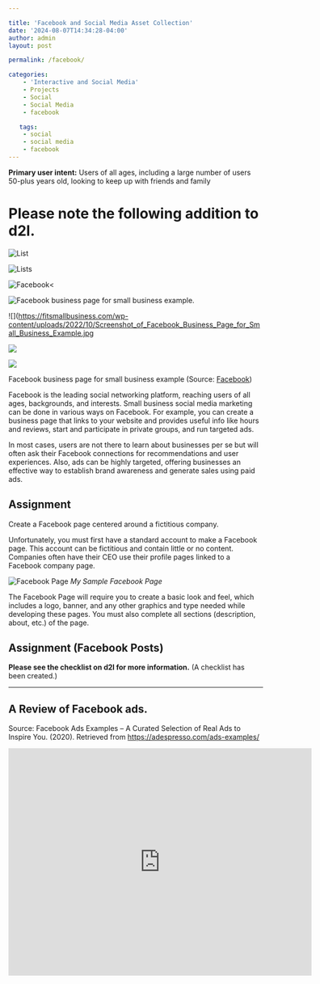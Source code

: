 ```yaml
---

title: 'Facebook and Social Media Asset Collection'
date: '2024-08-07T14:34:28-04:00'
author: admin
layout: post

permalink: /facebook/

categories:
    - 'Interactive and Social Media'
    - Projects
    - Social
    - Social Media
    - facebook

   tags:
   	- social
   	- social media
   	- facebook
---
```


**Primary user intent:** Users of all ages, including a large number of users 50-plus years old, looking to keep up with friends and family

# Please note the following addition to d2l.

![List](https://image-control-storage.s3.amazonaws.com/2024/08/29125030/Screenshot-by-Dropbox-Capture-4-1024x550.png)

![Lists](https://image-control-storage.s3.amazonaws.com/2024/08/29125145/Screenshot-by-Dropbox-Capture-6-1024x756.png)

![Facebook](https://image-control-storage.s3.amazonaws.com/2024/08/12111736/image-161.png)<

![Facebook business page for small business example.](https://fitsmallbusiness.com/wp-content/uploads/2022/10/Screenshot_of_Facebook_Business_Page_for_Small_Business_Example.jpg)


![](https://fitsmallbusiness.com/wp-content/uploads/2022/10/Screenshot_of_Facebook_Business_Page_for_Small_Business_Example.jpg

![](https://www.facebook.com/dialog/feed?app_id=140586622674265&link=https://fitsmallbusiness.com/wp-content/uploads/2022/10/Screenshot_of_Facebook_Business_Page_for_Small_Business_Example.jpg)

![](https://www.linkedin.com/sharing/share-offsite/?url=https://fitsmallbusiness.com/wp-content/uploads/2022/10/Screenshot_of_Facebook_Business_Page_for_Small_Business_Example.jpg)

Facebook business page for small business example (Source: [Facebook](https://www.facebook.com/))

Facebook is the leading social networking platform, reaching users of all ages, backgrounds, and interests. Small business social media marketing can be done in various ways on Facebook. For example, you can create a business page that links to your website and provides useful info like hours and reviews, start and participate in private groups, and run targeted ads.

In most cases, users are not there to learn about businesses per se but will often ask their Facebook connections for recommendations and user experiences. Also, ads can be highly targeted, offering businesses an effective way to establish brand awareness and generate sales using paid ads.

## Assignment

Create a Facebook page centered around a fictitious company.

Unfortunately, you must first have a standard account to make a Facebook page. This account can be fictitious and contain little or no content. Companies often have their CEO use their profile pages linked to a Facebook company page.

![Facebook Page](https://image-control-storage.s3.amazonaws.com/2024/08/27124034/Screenshot-by-Dropbox-Capture-3-1024x540.png)
*My Sample Facebook Page*

The Facebook Page will require you to create a basic look and feel, which includes a logo, banner, and any other graphics and type needed while developing these pages. You must also complete all sections (description, about, etc.) of the page.

## Assignment (Facebook Posts)

**Please see the checklist on d2l for more information.** (A checklist has been created.)

---

## A Review of Facebook ads.

Source: Facebook Ads Examples – A Curated Selection of Real Ads to Inspire You. (2020). Retrieved from https://adespresso.com/ads-examples/

<div class="embedpress-gutenberg-wrapper aligncenter   ep-content-protection-disabled inline" id=""><div class="wp-block-embed__wrapper   "><div class="ep-gutenberg-content" id="ep-gutenberg-content-"><div><div class="ep-embed-content-wraper  insta-grid  "><div class="ose- ose-uid-cfb7c4644129842ebdd649448a3b46e5 ose-embedpress-responsive" style="width:600px; max-width:100%; height: 100%; display:inline-block;"><iframe allowfullscreen="true" allowtransparency="true" class="embera-facebook-iframe-cfb7c embedpress-facebook--iframe" frameborder="0" height="450" loading="lazy" scrolling="no" src="https://www.facebook.com/plugins/post.php?href=https%3A%2F%2Fwww.facebook.com%2Fairtableapp%2Fposts%2F1974197376158894%3Fref%3Dembed_post&width=600&height=450&show_text=true" style="border:none;overflow:hidden" width="600"></iframe></div> </div> </div> </div> </div> </div> <style>
		.ose-youtube.ose-uid-cfb7c4644129842ebdd649448a3b46e5 {
			width: 600px !important;
			height: 2000px!important;
			max-height: 2000px !important;
			max-width: 100%;
		}

		.ose-youtube.ose-uid-cfb7c4644129842ebdd649448a3b46e5>iframe {
			height: 2000px !important;
			max-height: 2000px !important;
			width: 100%;
			position: relative !important;
		}
		

		.ose-uid-cfb7c4644129842ebdd649448a3b46e5 .wistia_embed {
			max-width: 100%;
		}

		.alignright .ose-wistia.ose-uid-cfb7c4644129842ebdd649448a3b46e5{
			margin-left: auto;
		}
		.alignleft .ose-wistia.ose-uid-cfb7c4644129842ebdd649448a3b46e5{
			margin-right: auto;
		}
		.aligncenter .ose-wistia.ose-uid-cfb7c4644129842ebdd649448a3b46e5{
			margin: auto;
		}
		.ose-uid-cfb7c4644129842ebdd649448a3b46e5 img.watermark{
			display: none;
		}
		
		

		

	</style><style>
		.ose-matterport.ose-uid-cfb7c4644129842ebdd649448a3b46e5 {
			position: relative;
			width: 600px !important;
			height: 2000px !important;
			max-width: 100%;
		  }
		.ose-giphy.ose-uid-cfb7c4644129842ebdd649448a3b46e5 img{
			position: relative;
			width: 600px !important;
			height: 2000px !important;
			max-width: 100%;
		  }

</style>

### What’s great about this ad:

- **Remember the importance of concise copy, engaging images, and effective landing pages in online marketing. A short, compelling copy and an eye-catching image can capture attention, while an effective landing page provides detailed information about the product’s value. This strategy can be used by both beginner and established brands in online marketing**.

- **Eye-catching image.** I don’t know about you, but my thumbs slow down for cute dogs when I’m scrolling through my Facebook feed. This friendly, sleepy dog has nothing to do with the software for sale, but it makes me curious. I might even click on it. Note: there’s a fine line between using cute images of puppies to express the mood of your brand and misleading viewers with clickbait. DON’T do the latter.

- **Effective landing page.** If you click on this ad, you’ll be taken to a landing page that describes the product—and why it’s valuable—in more detail. This is a tried-and-true online marketing strategy that even the most beginner brands can use. It’s also a good reminder that you don’t have to say everything in your ad.

<div class="embedpress-gutenberg-wrapper aligncenter   ep-content-protection-disabled inline" id=""><div class="wp-block-embed__wrapper   "><div class="ep-gutenberg-content" id="ep-gutenberg-content-"><div><div class="ep-embed-content-wraper  insta-grid  "><div class="ose- ose-uid-428bf71d2f60dddd6133cf13aad1f03e ose-embedpress-responsive" style="width:600px; max-width:100%; height: 100%; display:inline-block;"><iframe allowfullscreen="true" allowtransparency="true" class="embera-facebook-iframe-428bf embedpress-facebook--iframe" frameborder="0" height="450" loading="lazy" scrolling="no" src="https://www.facebook.com/plugins/post.php?href=https%3A%2F%2Fwww.facebook.com%2FWaze%2Fposts%2F10157123937722634%3Fref%3Dembed_post&width=600&height=450&show_text=true" style="border:none;overflow:hidden" width="600"></iframe></div> </div> </div> </div> </div> </div> <style>
		.ose-youtube.ose-uid-428bf71d2f60dddd6133cf13aad1f03e {
			width: 600px !important;
			height: 2000px!important;
			max-height: 2000px !important;
			max-width: 100%;
		}

		.ose-youtube.ose-uid-428bf71d2f60dddd6133cf13aad1f03e>iframe {
			height: 2000px !important;
			max-height: 2000px !important;
			width: 100%;
			position: relative !important;
		}
		

		.ose-uid-428bf71d2f60dddd6133cf13aad1f03e .wistia_embed {
			max-width: 100%;
		}

		.alignright .ose-wistia.ose-uid-428bf71d2f60dddd6133cf13aad1f03e{
			margin-left: auto;
		}
		.alignleft .ose-wistia.ose-uid-428bf71d2f60dddd6133cf13aad1f03e{
			margin-right: auto;
		}
		.aligncenter .ose-wistia.ose-uid-428bf71d2f60dddd6133cf13aad1f03e{
			margin: auto;
		}
		.ose-uid-428bf71d2f60dddd6133cf13aad1f03e img.watermark{
			display: none;
		}
		
		

		

	</style><style>
		.ose-matterport.ose-uid-428bf71d2f60dddd6133cf13aad1f03e {
			position: relative;
			width: 600px !important;
			height: 2000px !important;
			max-width: 100%;
		  }
		.ose-giphy.ose-uid-428bf71d2f60dddd6133cf13aad1f03e img{
			position: relative;
			width: 600px !important;
			height: 2000px !important;
			max-width: 100%;
		  }



	</style>

#### What’s great about this ad:

- **Clear and Concise.** Without having to read the headline or the description, you instantly know who this ad is for and what it’s about.

- **The image reiterates the offer.** The image allows the audience to visualize the offer – advertising on the Waze app.

<div class="embedpress-gutenberg-wrapper aligncenter   ep-content-protection-disabled inline" id=""><div class="wp-block-embed__wrapper   "><div class="ep-gutenberg-content" id="ep-gutenberg-content-"><div><div class="ep-embed-content-wraper  insta-grid  "><div class="ose- ose-uid-9801e66a4875c6c3a333cd596f899f5b ose-embedpress-responsive" style="width:600px; max-width:100%; height: 100%; display:inline-block;"><iframe allowfullscreen="true" allowtransparency="true" class="embera-facebook-iframe-9801e embedpress-facebook--iframe" frameborder="0" height="450" loading="lazy" scrolling="no" src="https://www.facebook.com/plugins/post.php?href=https%3A%2F%2Fwww.facebook.com%2FHeadspace%2Fvideos%2F1977124369014793%2F%3Fref%3Dembed_video%26t%3D0&width=600&height=450&show_text=true" style="border:none;overflow:hidden" width="600"></iframe></div> </div> </div> </div> </div> </div> <style>
		.ose-youtube.ose-uid-9801e66a4875c6c3a333cd596f899f5b {
			width: 600px !important;
			height: 2000px!important;
			max-height: 2000px !important;
			max-width: 100%;
		}

		.ose-youtube.ose-uid-9801e66a4875c6c3a333cd596f899f5b>iframe {
			height: 2000px !important;
			max-height: 2000px !important;
			width: 100%;
			position: relative !important;
		}
		

		.ose-uid-9801e66a4875c6c3a333cd596f899f5b .wistia_embed {
			max-width: 100%;
		}

		.alignright .ose-wistia.ose-uid-9801e66a4875c6c3a333cd596f899f5b{
			margin-left: auto;
		}
		.alignleft .ose-wistia.ose-uid-9801e66a4875c6c3a333cd596f899f5b{
			margin-right: auto;
		}
		.aligncenter .ose-wistia.ose-uid-9801e66a4875c6c3a333cd596f899f5b{
			margin: auto;
		}
		.ose-uid-9801e66a4875c6c3a333cd596f899f5b img.watermark{
			display: none;
		}
		
		

		

	</style><style>
		.ose-matterport.ose-uid-9801e66a4875c6c3a333cd596f899f5b {
			position: relative;
			width: 600px !important;
			height: 2000px !important;
			max-width: 100%;
		  }
		.ose-giphy.ose-uid-9801e66a4875c6c3a333cd596f899f5b img{
			position: relative;
			width: 600px !important;
			height: 2000px !important;
			max-width: 100%;
		  }



	</style>#### What’s great about this ad:

- **Designed for sound off.** Approximately 85 percent of Facebook videos are watched without sound. Headspace’s video uses text and illustration to communicate its message effectively in any environment, while also making it accessible for viewers with hearing impairments.

- **Short and sweet**. At 11 seconds in length, Headspace’s video may seem short, but it’s not. Attention spans are short online, and when it comes to video, advertisers have under two seconds to capture attention. Headspace grabbed mine with the question: “Feeling Awkward?” (The answer is almost always yes.)

- **Simple messaging.** In addition to keeping the video brief, the message in the video is clear: Subscribe to Headspace. Sometimes a direct call-to-action is all you need.


<div class="embedpress-gutenberg-wrapper aligncenter   ep-content-protection-disabled inline" id=""><div class="wp-block-embed__wrapper   "><div class="ep-gutenberg-content" id="ep-gutenberg-content-"><div><div class="ep-embed-content-wraper  insta-grid  "><div class="ose- ose-uid-7a696b69a0f460e0b1bf3d9bf5b2d247 ose-embedpress-responsive" style="width:600px; max-width:100%; height: 100%; display:inline-block;"><iframe allowfullscreen="true" allowtransparency="true" class="embera-facebook-iframe-7a696 embedpress-facebook--iframe" frameborder="0" height="450" loading="lazy" scrolling="no" src="https://www.facebook.com/plugins/post.php?href=https%3A%2F%2Fwww.facebook.com%2Fnewyorker%2Fvideos%2F340455596528240%2F%3Fref%3Dembed_video&width=600&height=450&show_text=true" style="border:none;overflow:hidden" width="600"></iframe></div> </div> </div> </div> </div> </div> <style>
		.ose-youtube.ose-uid-7a696b69a0f460e0b1bf3d9bf5b2d247 {
			width: 600px !important;
			height: 2000px!important;
			max-height: 2000px !important;
			max-width: 100%;
		}

		.ose-youtube.ose-uid-7a696b69a0f460e0b1bf3d9bf5b2d247>iframe {
			height: 2000px !important;
			max-height: 2000px !important;
			width: 100%;
			position: relative !important;
		}
		

		.ose-uid-7a696b69a0f460e0b1bf3d9bf5b2d247 .wistia_embed {
			max-width: 100%;
		}

		.alignright .ose-wistia.ose-uid-7a696b69a0f460e0b1bf3d9bf5b2d247{
			margin-left: auto;
		}
		.alignleft .ose-wistia.ose-uid-7a696b69a0f460e0b1bf3d9bf5b2d247{
			margin-right: auto;
		}
		.aligncenter .ose-wistia.ose-uid-7a696b69a0f460e0b1bf3d9bf5b2d247{
			margin: auto;
		}
		.ose-uid-7a696b69a0f460e0b1bf3d9bf5b2d247 img.watermark{
			display: none;
		}
		
		

		

	</style><style>
		.ose-matterport.ose-uid-7a696b69a0f460e0b1bf3d9bf5b2d247 {
			position: relative;
			width: 600px !important;
			height: 2000px !important;
			max-width: 100%;
		  }
		.ose-giphy.ose-uid-7a696b69a0f460e0b1bf3d9bf5b2d247 img{
			position: relative;
			width: 600px !important;
			height: 2000px !important;
			max-width: 100%;
		  }



	</style>

#### What’s great about this ad:

- **The New York**er’s ad makes a strong impression through<span style="color: initial; font-family: -apple-system, BlinkMacSystemFont, "Segoe UI", Roboto, Oxygen-Sans, Ubuntu, Cantarell, "Helvetica Neue", sans-serif;"> effective branding and signature style</span>**. The inclusive illustrations**<span style="color: initial; font-family: -apple-system, BlinkMacSystemFont, "Segoe UI", Roboto, Oxygen-Sans, Ubuntu, Cantarell, "Helvetica Neue", sans-serif;"> in the ad appeal to a broad audience, increasing the likelihood of viewers identifying with the characters.</span> **The**<span style="color: initial; font-family: -apple-system, BlinkMacSystemFont, "Segoe UI", Roboto, Oxygen-Sans, Ubuntu, Cantarell, "Helvetica Neue", sans-serif;"> video’s short length and upfront call-to-action ensure that the message reaches the audience, even if viewers bail early.</span>
- **Inclusive illustrations.** In addition to being playful and smart, the series of characters in the video reflect a broad array of potential New Yorker readers. This increases the odds of someone saying, “Hey, that’s me,” and is a hidden form of persuasion. For added inclusivity, the video is also sound-free.
- **Upfront and to-the-point.** At only six seconds in length, this video likely has a good completion rate. But even if it doesn’t—a Facebook study finds the majority of viewers bail after 1.7 seconds—the New Yorker’s message will have reached its audience. The call-to-action is present from the moment the video starts.

<div class="embedpress-gutenberg-wrapper aligncenter   ep-content-protection-disabled inline" id=""><div class="wp-block-embed__wrapper   "><div class="ep-gutenberg-content" id="ep-gutenberg-content-"><div><div class="ep-embed-content-wraper  insta-grid  "><div class="ose- ose-uid-7762a6df6879aaa39fbd1537eb037eef ose-embedpress-responsive" style="width:600px; max-width:100%; height: 100%; display:inline-block;"><iframe allowfullscreen="true" allowtransparency="true" class="embera-facebook-iframe-7762a embedpress-facebook--iframe" frameborder="0" height="450" loading="lazy" scrolling="no" src="https://www.facebook.com/plugins/post.php?href=https%3A%2F%2Fwww.facebook.com%2Ftokyotreat%2Fvideos%2F832778373869939%2F%3Fref%3Dembed_video&width=600&height=450&show_text=true" style="border:none;overflow:hidden" width="600"></iframe></div> </div> </div> </div> </div> </div> <style>
		.ose-youtube.ose-uid-7762a6df6879aaa39fbd1537eb037eef {
			width: 600px !important;
			height: 2000px!important;
			max-height: 2000px !important;
			max-width: 100%;
		}

		.ose-youtube.ose-uid-7762a6df6879aaa39fbd1537eb037eef>iframe {
			height: 2000px !important;
			max-height: 2000px !important;
			width: 100%;
			position: relative !important;
		}
		

		.ose-uid-7762a6df6879aaa39fbd1537eb037eef .wistia_embed {
			max-width: 100%;
		}

		.alignright .ose-wistia.ose-uid-7762a6df6879aaa39fbd1537eb037eef{
			margin-left: auto;
		}
		.alignleft .ose-wistia.ose-uid-7762a6df6879aaa39fbd1537eb037eef{
			margin-right: auto;
		}
		.aligncenter .ose-wistia.ose-uid-7762a6df6879aaa39fbd1537eb037eef{
			margin: auto;
		}
		.ose-uid-7762a6df6879aaa39fbd1537eb037eef img.watermark{
			display: none;
		}
		
		

		

	</style><style>
		.ose-matterport.ose-uid-7762a6df6879aaa39fbd1537eb037eef {
			position: relative;
			width: 600px !important;
			height: 2000px !important;
			max-width: 100%;
		  }
		.ose-giphy.ose-uid-7762a6df6879aaa39fbd1537eb037eef img{
			position: relative;
			width: 600px !important;
			height: 2000px !important;
			max-width: 100%;
		  }



	</style>#### What’s great about this ad:

- **Product-focused.** This video communicates the product and offer in just a few seconds. The bright colors also attract attention against a bland newsfeed background.
- **Free shipping and a bonus offer**. Free shipping is usually an eye-catcher all on its own, but by combining it with a bonus coupon, TokyoTreat gives an additional incentive to sign up.

<div class="embedpress-gutenberg-wrapper aligncenter   ep-content-protection-disabled inline" id=""><div class="wp-block-embed__wrapper   "><div class="ep-gutenberg-content" id="ep-gutenberg-content-"><div><div class="ep-embed-content-wraper  insta-grid  "><div class="ose- ose-uid-f1e4f5158e6c498bf817ed955510d4da ose-embedpress-responsive" style="width:600px; max-width:100%; height: 100%; display:inline-block;"><iframe allowfullscreen="true" allowtransparency="true" class="embera-facebook-iframe-f1e4f embedpress-facebook--iframe" frameborder="0" height="450" loading="lazy" scrolling="no" src="https://www.facebook.com/plugins/post.php?href=https%3A%2F%2Fwww.facebook.com%2FCreativeEndeavorsLab%2Fposts%2F511945538051745%3Fref%3Dembed_post&width=600&height=450&show_text=true" style="border:none;overflow:hidden" width="600"></iframe></div> </div> </div> </div> </div> </div> <style>
		.ose-youtube.ose-uid-f1e4f5158e6c498bf817ed955510d4da {
			width: 600px !important;
			height: 2000px!important;
			max-height: 2000px !important;
			max-width: 100%;
		}

		.ose-youtube.ose-uid-f1e4f5158e6c498bf817ed955510d4da>iframe {
			height: 2000px !important;
			max-height: 2000px !important;
			width: 100%;
			position: relative !important;
		}
		

		.ose-uid-f1e4f5158e6c498bf817ed955510d4da .wistia_embed {
			max-width: 100%;
		}

		.alignright .ose-wistia.ose-uid-f1e4f5158e6c498bf817ed955510d4da{
			margin-left: auto;
		}
		.alignleft .ose-wistia.ose-uid-f1e4f5158e6c498bf817ed955510d4da{
			margin-right: auto;
		}
		.aligncenter .ose-wistia.ose-uid-f1e4f5158e6c498bf817ed955510d4da{
			margin: auto;
		}
		.ose-uid-f1e4f5158e6c498bf817ed955510d4da img.watermark{
			display: none;
		}
		
		

		

	</style><style>
		.ose-matterport.ose-uid-f1e4f5158e6c498bf817ed955510d4da {
			position: relative;
			width: 600px !important;
			height: 2000px !important;
			max-width: 100%;
		  }
		.ose-giphy.ose-uid-f1e4f5158e6c498bf817ed955510d4da img{
			position: relative;
			width: 600px !important;
			height: 2000px !important;
			max-width: 100%;
		  }



	</style>Sent From Adobe Spark

Facebook Ads Examples – A Curated Selection of Real Ads to Inspire You. (2020). Retrieved from https://adespresso.com/ads-examples/

## Assignment

**Please see the checklist on d2l for more information. (A checklist has been created.)**

  